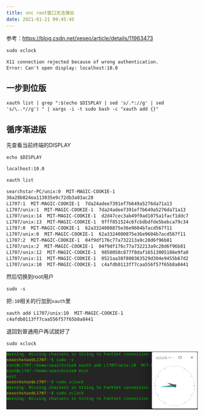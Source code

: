 ```yaml
---
title: vnc root窗口无法弹出
date: 2021-01-21 09:45:45
---
```


参考：<https://blog.csdn.net/xeseo/article/details/11963473>

```shell
sudo xclock
```

```text
X11 connection rejected because of wrong authentication.
Error: Can't open display: localhost:10.0
```

## 一步到位版

```shell
xauth list | grep ":$(echo $DISPLAY | sed 's/.*://g' | sed 's/\..*//g') " | xargs -i -t sudo bash -c "xauth add {}"
```

## 循序渐进版

先查看当前终端的DISPLAY

```shell
echo $DISPLAY
```

```text
localhost:10.0
```

```shell
xauth list
```

```text
searchstar-PC/unix:0  MIT-MAGIC-COOKIE-1  36a28b824ea113035e9c72db3a83ac28
L1707:1  MIT-MAGIC-COOKIE-1  7da24adee7391ef7b649a5276da71a13
L1707/unix:1  MIT-MAGIC-COOKIE-1  7da24adee7391ef7b649a5276da71a13
L1707/unix:14  MIT-MAGIC-COOKIE-1  d2d47cec3ab49f0ad1075a1facf1ddc7
L1707/unix:13  MIT-MAGIC-COOKIE-1  9fff851524c6fcbdbdfde5bebca79c34
L1707:0  MIT-MAGIC-COOKIE-1  62a3324080875e36e9604b7acd567f11
L1707/unix:0  MIT-MAGIC-COOKIE-1  62a3324080875e36e9604b7acd567f11
L1707:2  MIT-MAGIC-COOKIE-1  04f9df176c77a732213a9c28d6f96b81
L1707/unix:2  MIT-MAGIC-COOKIE-1  04f9df176c77a732213a9c28d6f96b81
L1707/unix:12  MIT-MAGIC-COOKIE-1  9850050c877f8daf16513005186e9fa0
L1707/unix:11  MIT-MAGIC-COOKIE-1  0521aa38f800363529d304e9455b67d2
L1707/unix:10  MIT-MAGIC-COOKIE-1  c4afdb0113ff7caa556f57f65b8a8441
```

然后切换到root用户

```shell
sudo -s
```

把`:10`相关的行加到`xauth`里

```shell
xauth add L1707/unix:10  MIT-MAGIC-COOKIE-1  c4afdb0113ff7caa556f57f65b8a8441
```

退回到普通用户再试就好了

```shell
sudo xclock
```

![在这里插入图片描述](vnc%20root窗口无法弹出/20210121094442278.png)
